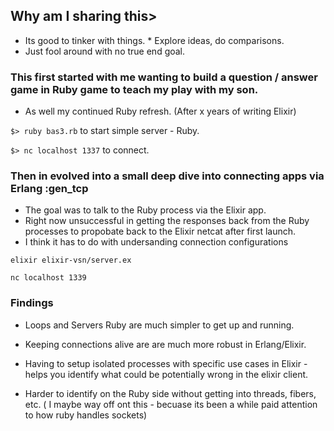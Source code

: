 ## Why am I sharing this>

* Its good to tinker with things.
* Explore ideas, do comparisons.
* Just fool around with no true end goal.

### This first started with me wanting to build a question / answer game in Ruby game to teach my play with my son. 

* As well my continued Ruby refresh. (After x years of writing Elixir)


`$> ruby bas3.rb` to start simple server - Ruby.

`$> nc localhost 1337` to connect.

### Then in evolved into a small deep dive into connecting apps via Erlang :gen_tcp

* The goal was to talk to the Ruby process via the Elixir app.
* Right now  unsuccessful in getting the responses back from the Ruby processes to propobate back to the Elixir netcat after first launch.
* I think it has to do with undersanding connection configurations 

`elixir elixir-vsn/server.ex`

`nc localhost 1339` 

### Findings

* Loops and Servers Ruby are much simpler to get up and running.
* Keeping connections alive are are much more robust in Erlang/Elixir.
* Having to setup isolated processes with specific use cases in Elixir - helps you identify what could be potentially wrong in the elixir client.

* Harder to identify on the Ruby side without getting into threads, fibers, etc. ( I maybe way off ont this - becuase its been a while paid attention to how ruby handles sockets)



